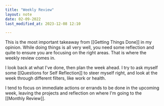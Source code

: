 ```yaml
---
title: "Weekly Review"
layout: note
date: 02-09-2022
last_modified_at: 2023-12-08 12:10

---
```


This is the most important takeaway from [[Getting Things Done]] in my opinion. While doing things is all very well, you need some reflection and quite to ensure you are focusing on the right areas. That is where the weekly review comes in.

I look back at what I've done, then plan the week ahead. I try to ask myself some [[Questions for Self Reflection]] to steer myself right, and look at the week through different filters, like work or health. 

I tend to focus on immediate actions or errands to be done in the upcoming week, leaving the projects and reflection on where I'm going to the [[Monthly Review]].
